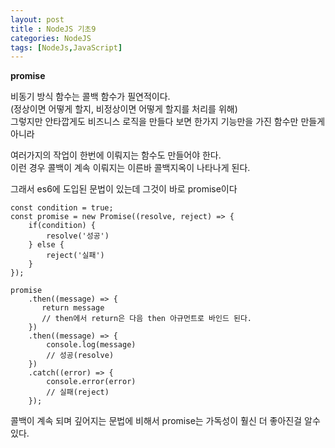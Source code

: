 ```yaml
---
layout: post
title : NodeJS 기초9
categories: NodeJS
tags: [NodeJs,JavaScript]
---
```


**promise**

비동기 방식 함수는 콜백 함수가 필연적이다.  
(정상이면 어떻게 할지, 비정상이면 어떻게 할지를 처리를 위해)   
그렇지만 안타깝게도 비즈니스 로직을 만들다 보면 한가지 기능만을 가진 함수만 만들게 아니라   

여러가지의 작업이 한번에 이뤄지는 함수도 만들어야 한다.   
이런 경우 콜백이 계속 이뤄지는 이른바 콜백지옥이 나타나게 된다.  

그래서 es6에 도입된 문법이 있는데 그것이 바로 promise이다   

<!--- 

[//]: #  (ECMA2017에 추가된 문법이다.)    
[//]: #  (async는 프로미스 기반이며 프로미스 가독성을 좋아진 느낌이다.)    
[//]: #  (await는 async가 붙어진 내부에서만 사용 가능하다)   
[//]: #  (async func<> => { )    
[//]: #  (try {)    
[//]: #  (const user = await Users.findOne<'zero'>;)    
[//]: #  (const updateUser = await Users.update<'zero', 'nero'>)    
[//]: #  (const removeUser = await Users.remove<'zero', 'nero'>)    
[//]: #  (console.log<'다 찾았니'>)    
[//]: #  (} catch <err> { )    
[//]: #  (console.err<err>)    
[//]: #  (})    
[//]: #  (})    

-->

[//]: <> (비동기 작업 IF + catch )

    const condition = true;
    const promise = new Promise((resolve, reject) => {
        if(condition) {
            resolve('성공')
        } else {
            reject('실패')
        }
    });

    promise
        .then((message) => {
           return message 
           // then에서 return은 다음 then 아규먼트로 바인드 된다.
        })
        .then((message) => {
            console.log(message) 
            // 성공(resolve)
        })
        .catch((error) => {
            console.error(error) 
            // 실패(reject)
        });


콜백이 계속 되며 깊어지는 문법에 비해서 promise는 가독성이 훨신 더 좋아진걸 알수 있다.